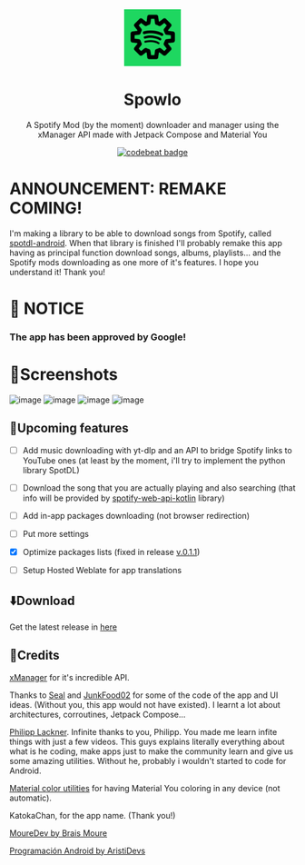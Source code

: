 <div align="center">
<img src="assets/Spowlo_Icon.svg" alt="spotify" width="100" height="100"/>
</div>

<h1 align="center">Spowlo</h1>

<div align="center">
  
A Spotify Mod (by the moment) downloader and manager using the xManager API made with Jetpack Compose and Material You

</div>

<div align="center">

[![codebeat badge](https://codebeat.co/badges/a5629b9c-8767-45ad-b1f2-01be913f38ff)](https://codebeat.co/projects/github-com-bobbyesp-spowlo-master)

</div>

# ANNOUNCEMENT: REMAKE COMING!
I'm making a library to be able to download songs from Spotify, called [spotdl-android](https://github.com/BobbyESP/spotdl-android/). When that library is finished I'll probably remake this app having as principal function download songs, albums, playlists... and the Spotify mods downloading as one more of it's features. I hope you understand it! Thank you!

# 📣 NOTICE
### The app has been approved by Google! 

# 📸Screenshots

<div>
  <img width="300" alt="image" src="https://user-images.githubusercontent.com/60316747/200408288-f6324fa8-fa72-4302-b550-607f4911fdbb.png">
  <img width="300" alt="image" src="https://user-images.githubusercontent.com/60316747/200409141-be128971-6780-4674-9887-1f6837e07d45.png">
  <img width="300" alt="image" src="https://user-images.githubusercontent.com/60316747/200409283-2ca36c17-3f2f-422c-a3c7-13af9a3907b8.png">
  <img width="300" alt="image" src="https://user-images.githubusercontent.com/60316747/200409352-114ff757-41b1-420b-85c9-86845f866928.png">

</div>

## 🔮Upcoming features
- [ ] Add music downloading with yt-dlp and an API to bridge Spotify links to YouTube ones (at least by the moment, i'll try to implement the python library SpotDL)
- [ ] Download the song that you are actually playing and also searching (that info will be provided by [spotify-web-api-kotlin](https://github.com/adamint/spotify-web-api-kotlin) library)
- [ ] Add in-app packages downloading (not browser redirection)
- [ ] Put more settings
- [x] Optimize packages lists (fixed in release [v.0.1.1](https://github.com/BobbyESP/Spowlo/releases/tag/v0.1.1)) 
- [ ] Setup Hosted Weblate for app translations


## ⬇️Download
Get the latest release in [here](https://github.com/BobbyESP/Spowlo/releases)

## 📖Credits

[xManager](https://github.com/xManager-v2) for it's incredible API.

Thanks to [Seal](https://github.com/JunkFood02/Seal) and [JunkFood02](https://github.com/JunkFood02) for some of the code of the app and UI ideas. (Without you, this app would not have existed). I learnt a lot about architectures, corroutines, Jetpack Compose...

[Philipp Lackner](https://www.youtube.com/c/PhilippLackner). Infinite thanks to you, Philipp. You made me learn infite things with just a few videos. This guys explains literally everything about what is he coding, make apps just to make the community learn and give us some amazing utilities. Without he, probably i wouldn't started to code for Android. 

[Material color utilities](https://github.com/material-foundation/material-color-utilities) for having Material You coloring in any device (not automatic).

KatokaChan, for the app name. (Thank you!)

[MoureDev by Brais Moure](https://www.youtube.com/c/MouredevApps)

[Programación Android by AristiDevs](https://www.youtube.com/c/AristiDevs)


